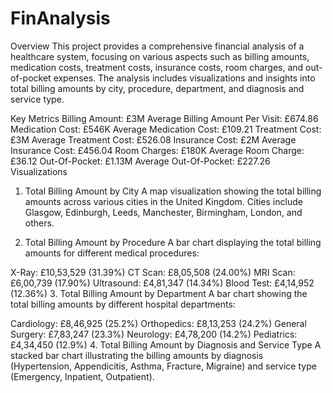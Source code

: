 # FinAnalysis
Overview
This project provides a comprehensive financial analysis of a healthcare system, focusing on various aspects such as billing amounts, medication costs, treatment costs, insurance costs, room charges, and out-of-pocket expenses. The analysis includes visualizations and insights into total billing amounts by city, procedure, department, and diagnosis and service type.

Key Metrics
Billing Amount: £3M
Average Billing Amount Per Visit: £674.86
Medication Cost: £546K
Average Medication Cost: £109.21
Treatment Cost: £3M
Average Treatment Cost: £526.08
Insurance Cost: £2M
Average Insurance Cost: £456.04
Room Charges: £180K
Average Room Charge: £36.12
Out-Of-Pocket: £1.13M
Average Out-Of-Pocket: £227.26
Visualizations
1. Total Billing Amount by City
A map visualization showing the total billing amounts across various cities in the United Kingdom. Cities include Glasgow, Edinburgh, Leeds, Manchester, Birmingham, London, and others.

2. Total Billing Amount by Procedure
A bar chart displaying the total billing amounts for different medical procedures:

X-Ray: £10,53,529 (31.39%)
CT Scan: £8,05,508 (24.00%)
MRI Scan: £6,00,739 (17.90%)
Ultrasound: £4,81,347 (14.34%)
Blood Test: £4,14,952 (12.36%)
3. Total Billing Amount by Department
A bar chart showing the total billing amounts by different hospital departments:

Cardiology: £8,46,925 (25.2%)
Orthopedics: £8,13,253 (24.2%)
General Surgery: £7,83,247 (23.3%)
Neurology: £4,78,200 (14.2%)
Pediatrics: £4,34,450 (12.9%)
4. Total Billing Amount by Diagnosis and Service Type
A stacked bar chart illustrating the billing amounts by diagnosis (Hypertension, Appendicitis, Asthma, Fracture, Migraine) and service type (Emergency, Inpatient, Outpatient).
